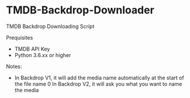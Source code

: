 # TMDB-Backdrop-Downloader
TMDB Backdrop Downloading Script 

Prequisites 
- TMDB API Key
- Python 3.6.xx or higher

Notes:
- In Backdrop V1, it will add the media name automatically at the start of the file name
0 In Backdrop V2, it will ask you what you want to name the media 
